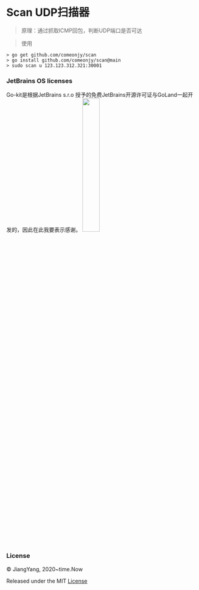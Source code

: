 # Scan UDP扫描器

> 原理：通过抓取ICMP回包，判断UDP端口是否可达

> 使用

```shell
> go get github.com/comeonjy/scan
> go install github.com/comeonjy/scan@main
> sudo scan u 123.123.312.321:30001
```

### JetBrains OS licenses
Go-kit是根据JetBrains s.r.o 授予的免费JetBrains开源许可证与GoLand一起开发的，因此在此我要表示感谢。
<a href="https://www.jetbrains.com/?from=go-kit" target="_blank"><img src="https://tva1.sinaimg.cn/large/0081Kckwgy1gkl0xz7y4uj30zz0u042c.jpg" width="30%"  /></a>

### License
© JiangYang, 2020~time.Now

Released under the MIT [License](https://github.com/comeonjy/scan/blob/master/LICENSE)
